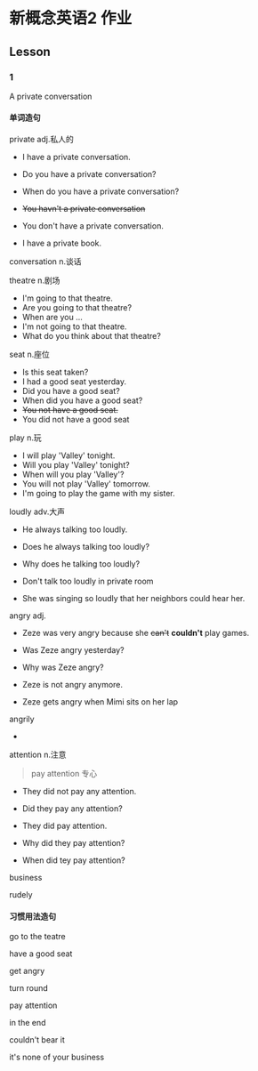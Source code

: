 # 新概念英语2 作业

## Lesson

### 1

A private conversation

#### 单词造句

private adj.私人的

- I have a private conversation.

- Do you have a private conversation?

- When do you have a private conversation?

- ~~You havn't a private conversation~~

- You don't have a private conversation.

- I have a private book.

conversation n.谈话

theatre n.剧场

- I'm going to that theatre.
- Are you going to that theatre?
- When are you ...
- I'm not going to that theatre.
- What do you think about that theatre?

seat n.座位

- Is this seat taken?
- I had a good seat yesterday.
- Did you have a good seat?
- When did you have a good seat?
- ~~You not have a good seat.~~
- You did not have a good seat

play n.玩

- I will play 'Valley' tonight.
- Will you play 'Valley' tonight?
- When will you play 'Valley'?
- You will not play 'Valley' tomorrow.
- I'm going to play the game with my sister.

loudly adv.大声

- He always talking too loudly.

- Does he always talking too loudly?

- Why does he talking too loudly?

- Don't talk too loudly in private room

- She was singing so loudly that her neighbors could hear her.

angry adj.

- Zeze was very angry because she ~~can't~~ **couldn't** play games.

- Was Zeze angry yesterday?

- Why was Zeze angry?

- Zeze is not angry anymore.

- Zeze gets angry when Mimi sits on her lap

angrily

- 

attention n.注意

> pay attention 专心

- They did not pay any attention.

- Did they pay any attention?

- They did pay attention.

- Why did they pay attention?

- When did tey pay attention?

business

rudely

#### 习惯用法造句

go to the teatre

have a good seat

get angry

turn round

pay attention

in the end

couldn't bear it

it's none of your business
